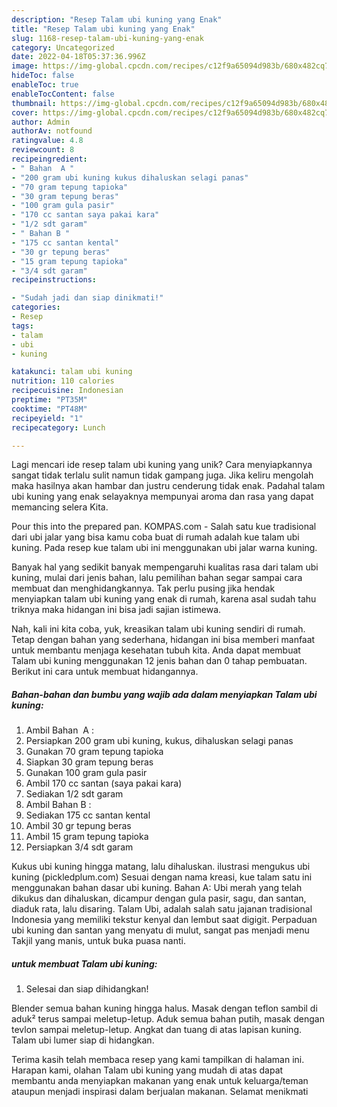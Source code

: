 ```yaml
---
description: "Resep Talam ubi kuning yang Enak"
title: "Resep Talam ubi kuning yang Enak"
slug: 1168-resep-talam-ubi-kuning-yang-enak
category: Uncategorized
date: 2022-04-18T05:37:36.996Z
image: https://img-global.cpcdn.com/recipes/c12f9a65094d983b/680x482cq70/talam-ubi-kuning-foto-resep-utama.jpg
hideToc: false
enableToc: true
enableTocContent: false
thumbnail: https://img-global.cpcdn.com/recipes/c12f9a65094d983b/680x482cq70/talam-ubi-kuning-foto-resep-utama.jpg
cover: https://img-global.cpcdn.com/recipes/c12f9a65094d983b/680x482cq70/talam-ubi-kuning-foto-resep-utama.jpg
author: Admin
authorAv: notfound
ratingvalue: 4.8
reviewcount: 8
recipeingredient:
- " Bahan  A "
- "200 gram ubi kuning kukus dihaluskan selagi panas"
- "70 gram tepung tapioka"
- "30 gram tepung beras"
- "100 gram gula pasir"
- "170 cc santan saya pakai kara"
- "1/2 sdt garam"
- " Bahan B "
- "175 cc santan kental"
- "30 gr tepung beras"
- "15 gram tepung tapioka"
- "3/4 sdt garam"
recipeinstructions:

- "Sudah jadi dan siap dinikmati!"
categories:
- Resep
tags:
- talam
- ubi
- kuning

katakunci: talam ubi kuning 
nutrition: 110 calories
recipecuisine: Indonesian
preptime: "PT35M"
cooktime: "PT48M"
recipeyield: "1"
recipecategory: Lunch

---
```





Lagi mencari ide resep talam ubi kuning yang unik? Cara menyiapkannya sangat tidak terlalu sulit namun tidak gampang juga. Jika keliru mengolah maka hasilnya akan hambar dan justru cenderung tidak enak. Padahal talam ubi kuning yang enak selayaknya mempunyai aroma dan rasa yang dapat memancing selera Kita.





Pour this into the prepared pan. KOMPAS.com - Salah satu kue tradisional dari ubi jalar yang bisa kamu coba buat di rumah adalah kue talam ubi kuning. Pada resep kue talam ubi ini menggunakan ubi jalar warna kuning.

Banyak hal yang sedikit banyak mempengaruhi kualitas rasa dari talam ubi kuning, mulai dari jenis bahan, lalu pemilihan bahan segar sampai cara membuat dan menghidangkannya. Tak perlu pusing jika hendak menyiapkan talam ubi kuning yang enak di rumah, karena asal sudah tahu triknya maka hidangan ini bisa jadi sajian istimewa.






Nah, kali ini kita coba, yuk, kreasikan talam ubi kuning sendiri di rumah. Tetap dengan bahan yang sederhana, hidangan ini bisa memberi manfaat untuk membantu menjaga kesehatan tubuh kita. Anda dapat membuat Talam ubi kuning menggunakan 12 jenis bahan dan 0 tahap pembuatan. Berikut ini cara untuk membuat hidangannya.

<!--inarticleads1-->

##### Bahan-bahan dan bumbu yang wajib ada dalam menyiapkan Talam ubi kuning:

1. Ambil  Bahan  A :
1. Persiapkan 200 gram ubi kuning, kukus, dihaluskan selagi panas
1. Gunakan 70 gram tepung tapioka
1. Siapkan 30 gram tepung beras
1. Gunakan 100 gram gula pasir
1. Ambil 170 cc santan (saya pakai kara)
1. Sediakan 1/2 sdt garam
1. Ambil  Bahan B :
1. Sediakan 175 cc santan kental
1. Ambil 30 gr tepung beras
1. Ambil 15 gram tepung tapioka
1. Persiapkan 3/4 sdt garam


Kukus ubi kuning hingga matang, lalu dihaluskan. ilustrasi mengukus ubi kuning (pickledplum.com) Sesuai dengan nama kreasi, kue talam satu ini menggunakan bahan dasar ubi kuning. Bahan A: Ubi merah yang telah dikukus dan dihaluskan, dicampur dengan gula pasir, sagu, dan santan, diaduk rata, lalu disaring. Talam Ubi, adalah salah satu jajanan tradisional Indonesia yang memiliki tekstur kenyal dan lembut saat digigit. Perpaduan ubi kuning dan santan yang menyatu di mulut, sangat pas menjadi menu Takjil yang manis, untuk buka puasa nanti. 

<!--inarticleads2-->

#####  untuk membuat Talam ubi kuning:


1. Selesai dan siap dihidangkan!

Blender semua bahan kuning hingga halus. Masak dengan teflon sambil di aduk² terus sampai meletup-letup. Aduk semua bahan putih, masak dengan tevlon sampai meletup-letup. Angkat dan tuang di atas lapisan kuning. Talam ubi lumer siap di hidangkan. 

Terima kasih telah membaca resep yang kami tampilkan di halaman ini. Harapan kami, olahan Talam ubi kuning yang mudah di atas dapat membantu anda menyiapkan makanan yang enak untuk keluarga/teman ataupun menjadi inspirasi dalam berjualan makanan. Selamat menikmati

